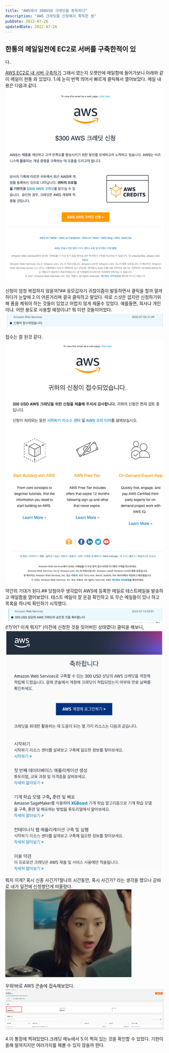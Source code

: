 ```yaml
---
title: "AWS에서 300USD 크레딧을 획득하다"
description: "AWS 크레딧을 신청해서 획득한 썰"
pubDate: 2022-07-26
updatedDate: 2022-07-26
---
```



## 한통의 메일일전에 EC2로 서버를 구축한적이 있

다.

[AWS EC2로 내 서버 구축하기](__GHOST_URL__/aws-ec2-%EB%A1%9C-%EB%82%B4-%EC%84%9C%EB%B2%84-%EA%B5%AC%EC%B6%95%ED%95%98%EA%B8%B0/)
그래서 였는지 오랫만에 메일함에 들어가보니 아래와 같이 메일이 한통 와 있었다. 1.에 눈이 번쩍 띄어서 빠르게 클릭해서 열어보았다.
메일 내용은 다음과 같다.
![신청이 엄청 복잡하지 않을까?](/content/images/2022/07/2.png)

신청이 엄청 복잡하지 않을까?## 응모갑자기 귀찮이즘이 발동하면서 클릭을 할까 말까 하다가 눈앞에 2.이 어른거리며 결국 클릭하고 말았다. 따로 스샷은 없지만 신청하기위해 폼을 체워야 하는 것들이 있었고 어렵지 않게 체울수 있었다. 예를들면, 회사냐 개인이냐. 어떤 용도로 사용할 예정이냐? 뭐 이런 것들이어었다.
![접수는 잘 된것 같다.](/content/images/2022/07/6.png)

접수는 잘 된것 같다.![약간의 기대가 된다.](/content/images/2022/07/7.png)

약간의 기대가 된다.## 당첨아무 생각없이 AWS에 등록한 메일로 테스트메일을 발송하고 메일함을 열어보았다. 테스트 메일이 잘 온걸 확인하고 또 무슨 메일들이 있나 하고 목록을 하나씩 확인하기 시작했다.
![(!?)](/content/images/2022/07/96.png)(!?)‘어? 이게 뭐지?’ (이전에 신청한 것을 잊어버린 상태였다)
클릭을 해보니,
![뭐지 이게? 혹시 신종 사긴가?](/content/images/2022/07/97.png)

뭐지 이게? 혹시 신종 사긴가?찰나의 시간동안, 혹시 사긴가? 라는 생각을 했으나 곧바로 내가 일전에 신청했던게 떠올랐다.
![우와!](/content/images/2022/07/----.gif)

우와!바로 AWS 콘솔에 접속해보았다.
![3.이 통장에 찍혀있었다.](/content/images/2022/07/99.png)

4.이 통장에 찍혀있었다.크레딧 메뉴에서 5.이 찍혀 있는 것을 확인할 수 있었다.
기한이 올해 말까지지만 여러가지를 해볼 수 있지 않을까 한다.